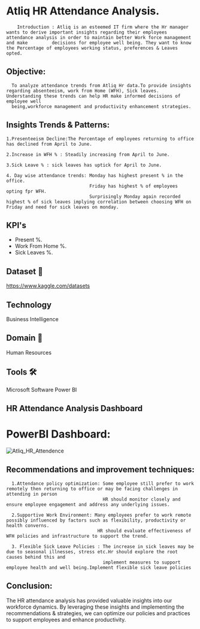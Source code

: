 # Atliq HR Attendance Analysis.
        
        Introduction : Atliq is an esteemed IT firm where the Hr manager wants to derive important insights regarding their employees attendance analysis in order to maintain better Work force management and make         decisions for employee well being. They want to know the Percentage of employees working status, preferences & Leaves opted.

## Objective:

      To analyze attendance trends from Atliq Hr data.To provide insights regarding absenteeism, work from Home (WFH), Sick leaves. Understanding these trends can help HR make informed decisions of employee well 
      being,workforce management and productivity enhancement strategies.

## Insights Trends & Patterns:

    1.Presenteeism Decline:The Percentage of employees returning to office has declined from April to June.
    
    2.Increase in WFH % : Steadily increasing from April to June.
    
    3.Sick Leave % : sick leaves has uptick for April to June. 
    
    4. Day wise attendance trends: Monday has highest present % in the office. 
                                   Friday has highest % of employees opting fpr WFH.
                                   Surprisingly Monday again recorded highest % of sick leaves implying correlation between choosing WFH on Friday and need for sick leaves on monday.     

  
## KPI's 

- Present %.
- Work From Home %.
- Sick Leaves %.
  

## Dataset 📀

https://www.kaggle.com/datasets

## Technology  
Business Intelligence

## Domain 🛒
Human Resources

## Tools 🛠
Microsoft Software Power BI


## HR Attendance Analysis Dashboard

<div align="left">
</div>

# PowerBI Dashboard:
![Atliq_HR_Attendence](https://github.com/user-attachments/assets/5f2e78f0-e8f9-4fd8-9541-67e7f14cf841)


## Recommendations and improvement techniques:

      1.Attendance policy optimization: Some employee still prefer to work remotely then returning to office or may be facing challenges in attending in person
                                        HR should monitor closely and ensure employee engagement and address any underlying issues.

      2.Supportive Work Environment: Many employees prefer to work remote possibly influenced by factors such as flexibility, productivity or health converns.
                                      HR should evaluate effectiveness of WFH policies and infrastructure to support the trend.

      3. Flexible Sick Leave Policies : The increase in sick leaves may be due to seasonal illnesses, stress etc.Hr should explore the root causes behind this and
                                        implement measures to support employee health and well being.Implement flexible sick leave policies

## Conclusion:

  The HR attendance analysis has provided valuable insights into our workforce dynamics. By leveraging these insights and implementing the recommendations & strategies, we can optimize
  our policies and practices to support employees and enhance productivity.
